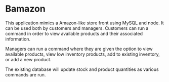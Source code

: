 # Bamazon

This application mimics a Amazon-like store front using MySQL and node.  It can be used both by customers and managers.  Customers can run a command in order to view available products and their associated information.

Managers can run a command where they are given the option to view available products, view low inventory products, add to existing inventory, or add a new product.  

The existing database will update stock and product quantities as various commands are run.

